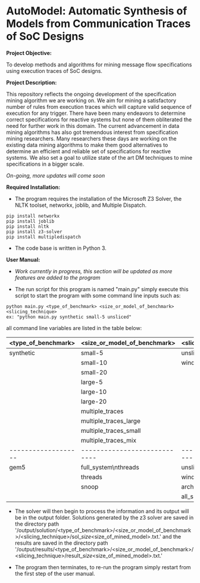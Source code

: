 # AutoModel: Automatic Synthesis of Models from Communication Traces of SoC Designs

**Project Objective:**

To develop methods and algorithms for mining message flow specifications using execution traces of SoC designs.

**Project Description:** 

This repository reflects the ongoing development of the specification mining algorithm we are working on. We aim for mining a satisfactory number of rules from execution traces which will capture valid sequence of execution for any trigger. There have been many endeavors to determine correct specifications for reactive systems but none of them obliterated the need for further work in this domain. The current advancement in data mining algorithms has also got tremendous interest from specification mining researchers. Many researchers these days are working on the existing data mining algorithms to make them good alternatives to determine an efficient and reliable set of specifications for reactive systems. We also set a goal to utilize state of the art DM techniques to mine specifications in a bigger scale.   

*On-going, more updates will come soon*

**Required Installation:** 

* The program requires the installation of the Microsoft Z3 Solver, the 
NLTK toolset, networkx, joblib, and Multiple Dispatch. 

```
pip install networkx
pip install joblib
pip install nltk
pip install z3-solver
pip install multipledispatch
```
* The code base is written in Python 3.

**User Manual:** 

* *Work currently in progress, this section will be updated as more features are added to the program*

* The run script for this program is named "main.py" simply execute this script
to start the program with some command line inputs such as:

```
python main.py <type_of_benchmark> <size_or_model_of_benchmark> <slicing_technique>
ex: "python main.py synthetic small-5 unsliced"
```
all command line variables are listed in the table below:

| <type_of_benchmark> | <size_or_model_of_benchmark> | <slicing_technique>  |
| ------------------- | ---------------------------- | -------------------- |
| synthetic           | small-5                      | unsliced             |
|                     | small-10                     | window_sliced        |
|                     | small-20                     |                      |
|                     | large-5                      |                      |
|                     | large-10                     |                      |
|                     | large-20                     |                      |
|                     | multiple_traces              |                      |
|                     | multiple_traces_large        |                      |
|                     | multiple_traces_small        |                      |
|                     | multiple_traces_mix          |                      |
| ------------------- | ---------------------------- | -------------------- |
| gem5                | full_system\nthreads         | unsliced             |
|                     | threads                      | window_sliced        |
|                     | snoop                        | architectural_sliced |
|                     |                              | all_sliced           |


* The solver will then begin to process the information and its output will be in the output folder. Solutions generated by the z3 solver are saved in the directory path '/output/solution/<type_of_benchmark>/<size_or_model_of_benchmark>/<slicing_technique>/sol_<number>_size_<size_of_mined_model>.txt.' and the results are saved in the directory path '/output/results/<type_of_benchmark>/<size_or_model_of_benchmark>/<slicing_technique>/result_<number>_size_<size_of_mined_model>.txt.'


* The program then terminates, to re-run the program simply restart from the first step
of the user manual.

